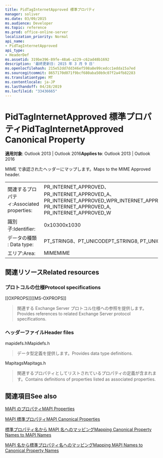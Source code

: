 ```yaml
---
title: PidTagInternetApproved 標準プロパティ
manager: soliver
ms.date: 03/09/2015
ms.audience: Developer
ms.topic: reference
ms.prod: office-online-server
localization_priority: Normal
api_name:
- PidTagInternetApproved
api_type:
- HeaderDef
ms.assetid: 319be396-89fe-48a6-a229-c62ad48b1692
description: '最終更新日: 2015 年 3 月 9 日'
ms.openlocfilehash: 215e52dd7dd346ef598a8e99cedcc1edda15a7ed
ms.sourcegitcommit: 8657170d071f9bcf680aba50b9c07f2a4fb82283
ms.translationtype: MT
ms.contentlocale: ja-JP
ms.lasthandoff: 04/28/2019
ms.locfileid: "33436665"
---
```

# <a name="pidtaginternetapproved-canonical-property"></a><span data-ttu-id="62f6e-103">PidTagInternetApproved 標準プロパティ</span><span class="sxs-lookup"><span data-stu-id="62f6e-103">PidTagInternetApproved Canonical Property</span></span>

  
  
<span data-ttu-id="62f6e-104">**適用対象**: Outlook 2013 | Outlook 2016</span><span class="sxs-lookup"><span data-stu-id="62f6e-104">**Applies to**: Outlook 2013 | Outlook 2016</span></span> 
  
<span data-ttu-id="62f6e-105">MIME で承認されたヘッダーにマップします。</span><span class="sxs-lookup"><span data-stu-id="62f6e-105">Maps to the MIME Approved header.</span></span>
  
|||
|:-----|:-----|
|<span data-ttu-id="62f6e-106">関連するプロパティ:</span><span class="sxs-lookup"><span data-stu-id="62f6e-106">Associated properties:</span></span>  <br/> |<span data-ttu-id="62f6e-107">PR_INTERNET_APPROVED、PR_INTERNET_APPROVED_A、PR_INTERNET_APPROVED_W</span><span class="sxs-lookup"><span data-stu-id="62f6e-107">PR_INTERNET_APPROVED, PR_INTERNET_APPROVED_A, PR_INTERNET_APPROVED_W</span></span>  <br/> |
|<span data-ttu-id="62f6e-108">識別子:</span><span class="sxs-lookup"><span data-stu-id="62f6e-108">Identifier:</span></span>  <br/> |<span data-ttu-id="62f6e-109">0x1030</span><span class="sxs-lookup"><span data-stu-id="62f6e-109">0x1030</span></span>  <br/> |
|<span data-ttu-id="62f6e-110">データの種類 : </span><span class="sxs-lookup"><span data-stu-id="62f6e-110">Data type:</span></span>  <br/> |<span data-ttu-id="62f6e-111">PT_STRING8、PT_UNICODE</span><span class="sxs-lookup"><span data-stu-id="62f6e-111">PT_STRING8, PT_UNICODE</span></span>  <br/> |
|<span data-ttu-id="62f6e-112">エリア:</span><span class="sxs-lookup"><span data-stu-id="62f6e-112">Area:</span></span>  <br/> |<span data-ttu-id="62f6e-113">MIME</span><span class="sxs-lookup"><span data-stu-id="62f6e-113">MIME</span></span>  <br/> |
   
## <a name="related-resources"></a><span data-ttu-id="62f6e-114">関連リソース</span><span class="sxs-lookup"><span data-stu-id="62f6e-114">Related resources</span></span>

### <a name="protocol-specifications"></a><span data-ttu-id="62f6e-115">プロトコルの仕様</span><span class="sxs-lookup"><span data-stu-id="62f6e-115">Protocol specifications</span></span>

<span data-ttu-id="62f6e-116">[[OXPROPS]]</span><span class="sxs-lookup"><span data-stu-id="62f6e-116">[[MS-OXPROPS]]</span></span> 
  
> <span data-ttu-id="62f6e-117">関連する Exchange Server プロトコル仕様への参照を提供します。</span><span class="sxs-lookup"><span data-stu-id="62f6e-117">Provides references to related Exchange Server protocol specifications.</span></span>
    
### <a name="header-files"></a><span data-ttu-id="62f6e-118">ヘッダーファイル</span><span class="sxs-lookup"><span data-stu-id="62f6e-118">Header files</span></span>

<span data-ttu-id="62f6e-119">mapidefs.h</span><span class="sxs-lookup"><span data-stu-id="62f6e-119">Mapidefs.h</span></span>
  
> <span data-ttu-id="62f6e-120">データ型定義を提供します。</span><span class="sxs-lookup"><span data-stu-id="62f6e-120">Provides data type definitions.</span></span>
    
<span data-ttu-id="62f6e-121">Mapitags</span><span class="sxs-lookup"><span data-stu-id="62f6e-121">Mapitags.h</span></span>
  
> <span data-ttu-id="62f6e-122">関連するプロパティとしてリストされているプロパティの定義が含まれます。</span><span class="sxs-lookup"><span data-stu-id="62f6e-122">Contains definitions of properties listed as associated properties.</span></span>
    
## <a name="see-also"></a><span data-ttu-id="62f6e-123">関連項目</span><span class="sxs-lookup"><span data-stu-id="62f6e-123">See also</span></span>



[<span data-ttu-id="62f6e-124">MAPI のプロパティ</span><span class="sxs-lookup"><span data-stu-id="62f6e-124">MAPI Properties</span></span>](mapi-properties.md)
  
[<span data-ttu-id="62f6e-125">MAPI 標準プロパティ</span><span class="sxs-lookup"><span data-stu-id="62f6e-125">MAPI Canonical Properties</span></span>](mapi-canonical-properties.md)
  
[<span data-ttu-id="62f6e-126">標準プロパティ名から MAPI 名へのマッピング</span><span class="sxs-lookup"><span data-stu-id="62f6e-126">Mapping Canonical Property Names to MAPI Names</span></span>](mapping-canonical-property-names-to-mapi-names.md)
  
[<span data-ttu-id="62f6e-127">MAPI 名から標準プロパティ名へのマッピング</span><span class="sxs-lookup"><span data-stu-id="62f6e-127">Mapping MAPI Names to Canonical Property Names</span></span>](mapping-mapi-names-to-canonical-property-names.md)

